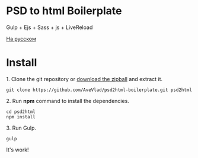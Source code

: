 PSD to html Boilerplate
==

Gulp + Ejs + Sass + js + LiveReload

[На русском](https://github.com/DrLance/psd-to-html-boilerplate/blob/master/README.RU.md)

# Install

1\. Clone the git repository or [download the zipball](https://github.com/DrLance/psd-to-html-boilerplate/archive/master.zip) and extract it.

    git clone https://github.com/AveVlad/psd2html-boilerplate.git psd2html
    
2\. Run **npm** command to install the dependencies.

    cd psd2html
    npm install    

3\. Run Gulp.

    gulp
    
It's work!
